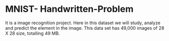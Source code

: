 # MNIST- Handwritten-Problem
It is a image recognition project. Here in this dataset we will study, analyze and predict the element in the image. This data set has 49,000 images of 28 X 28 size, totalling 49 MB.
